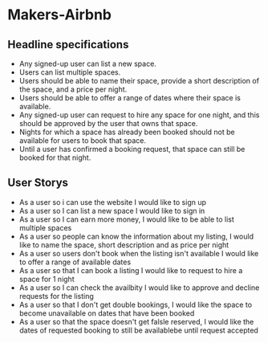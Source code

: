 # Makers-Airbnb

## Headline specifications ##
* Any signed-up user can list a new space.
* Users can list multiple spaces.
* Users should be able to name their space, provide a short description of the space, and a price per night.
* Users should be able to offer a range of dates where their space is available.
* Any signed-up user can request to hire any space for one night, and this should be approved by the user that owns that space.
* Nights for which a space has already been booked should not be available for users to book that space.
* Until a user has confirmed a booking request, that space can still be booked for that night.


## User Storys
* As a user so i can use the website I would like to sign up
* As a user so I can list a new space I would like to sign in
* As a user so I can earn more money, I would like to be able to list multiple spaces
* As a user so people can know the information about my listing, I would like to name the space, short description and as price per night
* As a user so users don't book when the listing isn't available I would like to offer a range of available dates
* As a user so that I can book a listing I would like to request to hire a space for 1 night
* As a user so I can check the availbity I would like to approve and decline requests for the listing 
* As a user so that I don't get double bookings, I would like the space to become unavailable on dates that have been booked
* As a user so that the space doesn't get falsle reserved, I would like the dates of requested booking to still be availablebe until request accepted
